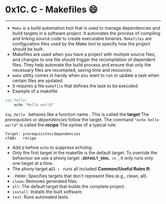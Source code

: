 #  0x1C. C - Makefiles 😄
---
- `Make` is a build automation tool that is used to manage dependencies and build targets in a software project. It automates the process of compiling and linking source code to create executable binaries. `Makefiles` are configuration files used by the Make tool to specify how the project should be built.
- Makefiles are used when you have a project with multiple source files, and changes to one file should trigger the recompilation of dependent files. They help automate the build process and ensure that only the necessary files are recompiled, saving time and resources.
- `make` utility comes in handy when you want to run or update a task when certain files are updated.
-  It requires a file `makefile` that defines the task to be executed.
- Example of a makefile
```makefile
say_hello:
	echo "Hello world"
```
_`Say_hello `_  behaves like a function name . This is called the __target__
The _prerequisites_ or _dependencies_ follow the target.
The command _`"echo hello world"`_ is called the __recipe__
The syntax of a typical rule:
```make
Target: prerequisites/dependencies
<TAB>	recipe
```
- Add `@` before `echo` to suppress echoing
- Only the first target in the makefile is the default target. To override the behaviour  we use a phony target __`.DEFAULT_GOAL := `__, it only runs only one target at a time.
- The phony target __`all : `__ runs all included
**Common/Useful Rules ❗❗:** 
- `.PHONY`: Specifies targets that don't represent files (e.g., clean, all).
- `clean`: Removes generated files.
- `all`: The default target that builds the complete project.
- `install`: Installs the built software.
- `test`: Runs automated tests.
